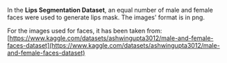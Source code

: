 In the **Lips Segmentation Dataset**, an equal number of male and female faces were used to generate lips mask. The images' format is in png.

For the images used for faces, it has been taken from: [https://www.kaggle.com/datasets/ashwingupta3012/male-and-female-faces-dataset](https://www.kaggle.com/datasets/ashwingupta3012/male-and-female-faces-dataset)
